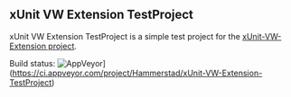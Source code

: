 ## xUnit VW Extension TestProject

xUnit VW Extension TestProject is a simple test project for the [xUnit-VW-Extension project](https://github.com/Hammerstad/xUnit-VW-Extension).

Build status:  ![AppVeyor](https://ci.appveyor.com/api/projects/status/github/Hammerstad/xUnit-VW-Extension-TestProject?branch=master&svg=true)](https://ci.appveyor.com/project/Hammerstad/xUnit-VW-Extension-TestProject)
